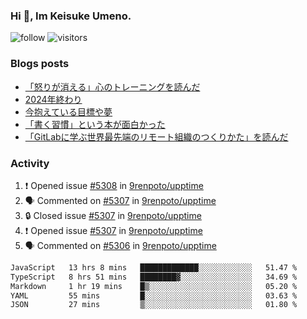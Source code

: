 ### Hi 👋, Im Keisuke Umeno.

<!--
**9renpoto/9renpoto** is a ✨ _special_ ✨ repository because its `README.md` (this file) appears on your GitHub profile.

Here are some ideas to get you started:

- 🔭 I’m currently working on ...
- 🌱 I’m currently learning ...
- 👯 I’m looking to collaborate on ...
- 🤔 I’m looking for help with ...
- 💬 Ask me about ...
- 📫 How to reach me: ...
- 😄 Pronouns: ...
- ⚡ Fun fact: ...
-->

![follow](https://img.shields.io/github/followers/9renpoto?label=Follow&style=social)
![visitors](https://komarev.com/ghpvc/?username=9renpoto&label=Profile%20views&color=0e75b6&style=flat)

### Blogs posts

<!-- BLOG-POST-LIST:START -->
- [「怒りが消える」心のトレーニングを読んだ](https://9renpoto.win/entry/2025/02/01/anger-management)
- [2024年終わり](https://9renpoto.win/entry/2024/12/31/2024-end)
- [今抱えている目標や夢](https://9renpoto.win/entry/2024/12/02/objective)
- [「書く習慣」という本が面白かった](https://9renpoto.win/entry/2024/11/11/leave_a_feeling_sad)
- [「GitLabに学ぶ世界最先端のリモート組織のつくりかた」を読んだ](https://9renpoto.win/entry/2024/09/10/remote_organization)
<!-- BLOG-POST-LIST:END -->

### Activity

<!--START_SECTION:activity-->
1. ❗ Opened issue [#5308](https://github.com/9renpoto/upptime/issues/5308) in [9renpoto/upptime](https://github.com/9renpoto/upptime)
2. 🗣 Commented on [#5307](https://github.com/9renpoto/upptime/issues/5307#issuecomment-2629353547) in [9renpoto/upptime](https://github.com/9renpoto/upptime)
3. 🔒 Closed issue [#5307](https://github.com/9renpoto/upptime/issues/5307) in [9renpoto/upptime](https://github.com/9renpoto/upptime)
4. ❗ Opened issue [#5307](https://github.com/9renpoto/upptime/issues/5307) in [9renpoto/upptime](https://github.com/9renpoto/upptime)
5. 🗣 Commented on [#5306](https://github.com/9renpoto/upptime/issues/5306#issuecomment-2629341239) in [9renpoto/upptime](https://github.com/9renpoto/upptime)
<!--END_SECTION:activity-->

<!--START_SECTION:waka-->

```txt
JavaScript   13 hrs 8 mins   █████████████░░░░░░░░░░░░   51.47 %
TypeScript   8 hrs 51 mins   ████████▓░░░░░░░░░░░░░░░░   34.69 %
Markdown     1 hr 19 mins    █▒░░░░░░░░░░░░░░░░░░░░░░░   05.20 %
YAML         55 mins         █░░░░░░░░░░░░░░░░░░░░░░░░   03.63 %
JSON         27 mins         ▒░░░░░░░░░░░░░░░░░░░░░░░░   01.80 %
```

<!--END_SECTION:waka-->
